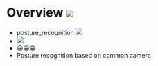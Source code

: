 # Overview ![](https://camo.githubusercontent.com/2d21dcc74fc13272cce1a3b020085968fc269cf7/68747470733a2f2f696d672e736869656c64732e696f2f62616467652f70726f70657274792d706572736f6e616c2532307265706f7369746f72792d627269676874677265656e2e737667)
- posture_recognition  ![](https://img.shields.io/badge/TYPE-Graduation%20Design-blue.svg)
- ![](https://img.shields.io/badge/Author-%40wfnian%F0%9F%98%81-red.svg)
- 😁😁😁 
- Posture recognition based on common camera
